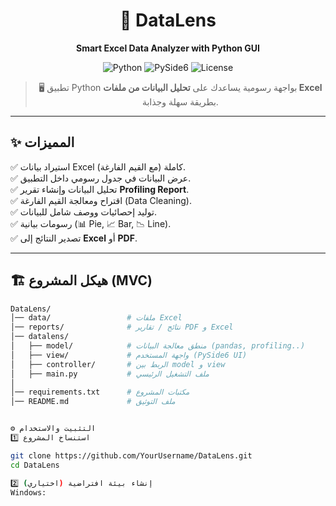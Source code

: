 <div align="center">

# 🔮 DataLens  
**Smart Excel Data Analyzer with Python GUI**

![Python](https://img.shields.io/badge/Python-3.9+-blue?logo=python&logoColor=white)
![PySide6](https://img.shields.io/badge/PySide6-GUI-green?logo=qt&logoColor=white)
![License](https://img.shields.io/badge/License-MIT-purple)

> 🖥️ تطبيق Python بواجهة رسومية يساعدك على **تحليل البيانات من ملفات Excel** بطريقة سهلة وجذابة.

</div>

---

## ✨ المميزات
✅ استيراد بيانات Excel كاملة (مع القيم الفارغة).  
✅ عرض البيانات في جدول رسومي داخل التطبيق.  
✅ تحليل البيانات وإنشاء تقرير **Profiling Report**.  
✅ اقتراح ومعالجة القيم الفارغة (Data Cleaning).  
✅ توليد إحصائيات ووصف شامل للبيانات.  
✅ رسومات بيانية (📊 Pie, 📈 Bar, 📉 Line).  
✅ تصدير النتائج إلى **Excel** أو **PDF**.  

---

## 🏗️ هيكل المشروع (MVC)
```bash
DataLens/
│── data/                 # ملفات Excel
│── reports/              # نتائج / تقارير PDF و Excel
│── datalens/
│   ├── model/            # منطق معالجة البيانات (pandas, profiling..)
│   ├── view/             # واجهة المستخدم (PySide6 UI)
│   ├── controller/       # الربط بين model و view
│   ├── main.py           # ملف التشغيل الرئيسي
│
│── requirements.txt      # مكتبات المشروع
│── README.md             # ملف التوثيق


⚙️ التثبيت والاستخدام
1️⃣ استنساخ المشروع

git clone https://github.com/YourUsername/DataLens.git
cd DataLens

2️⃣ إنشاء بيئة افتراضية (اختياري)
Windows:
